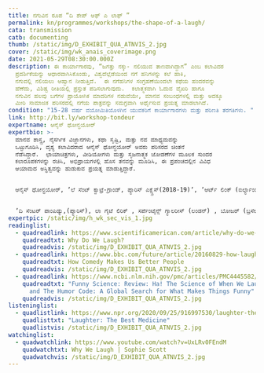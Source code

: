 ```yaml
---
title: ನಗುವಿನ ರೂಪ “ದಿ ಶೇಪ್‌ ಆಫ್‌ ಎ ಲಾಫ್‌ ”
permalink: kn/programmes/workshops/the-shape-of-a-laugh/
cata: transmission
catb: documenting
thumb: /static/img/D_EXHIBIT_QUA_ATNVIS_2.jpg
cover: /static/img/wk_anais_coverimage.png
date: 2021-05-29T08:30:00.000Z
description: ಈ ಕಾರ್ಯಾಗಾರವು, “ಜಗತ್ತು ನಕ್ಕು- ನಲಿಯುವ ತಾಣವಾಗಿದ್ದಾಗ” ಎಂಬ ಕಲಾವಿದರ
  ಪ್ರದರ್ಶಿಕೆಯನ್ನು ಆಧಾರವಾಗಿಸಿಕೊಂಡು, ವಿಶ್ವದೆಲ್ಲೆಡೆಯಿಂದ ನಗೆ ಹನಿಗಳನ್ನು ಕಲೆ ಹಾಕಿ,
  ನಗುವಲ್ಲಿ ನಲಿಯಲು ಆಹ್ವಾನ ನೀಡುತ್ತಿದೆ.  ಈ ನಗೆಹನಿಗಳ ಸಂಗ್ರಹಣೆಯಿಂದಲೇ ಕಥೆಯ ಹಂದರವನ್ನು
  ಹೆಣೆದು, ವಿಶಿಷ್ಟ ರೀತಿಯಲ್ಲಿ ಪ್ರಸ್ತುತ ಪಡಿಸಲಾಗುವುದು.  ಕಲಾತ್ಮಕವಾಗಿ ಓದುವ ವೈಖರಿ ಹಾಗೂ
  ನಗುವಿನ ಹಲವು ಬಗೆಗಳ ಪ್ರಾಯೋಗಿಕ ಮಾದರಿಗಳ ನಡುವೆಯೇ, ಮಾನವ ಸಂಬಂಧಗಳಲ್ಲಿ ಮತ್ತು ಅದಕ್ಕೂ
  ಮೀರಿ ಸಾಮಾಜಿಕ ಪರಿಸರದಲ್ಲಿ ನಗೆಯ ಪಾತ್ರವನ್ನು ಸಮಗ್ರವಾಗಿ ಅರ್ಥೈಸುವ ಪ್ರಯತ್ನ ಮಾಡಲಾಗಿದೆ.
condition: "15-28 ವರ್ಷ ವಯೋಮಿತಿಯೊಳಗಿನ ಯುವಕರಿಗೆ ಕಾರ್ಯಾಗಾರಗಳು ಮತ್ತು ಪರಿಣತಿ ತರಗತಿಗಳು. "
link: http://bit.ly/workshop-tondeur
expertname: ಆನೈಸ್‌ ಥೋನ್ಧಯೋರ್
expertbio: >-
  ಮಾನವ ಶಾಸ್ತ್ರ, ನೈಸರ್ಗಿಕ ವಿಜ್ಞಾನಗಳು, ಕಥಾ ಸೃಷ್ಟಿ, ಮತ್ತು ನವ ಮಾಧ್ಯಮವನ್ನು
  ಒಟ್ಟುಗೂಡಿಸಿ, ದೃಶ್ಯ ಕಲಾವಿದರಾದ ಆನೈಸ್‌ ಥೋನ್ಧಯೋರ್ ಅವರು ಪರಿಸರದ ಚಿಂತನೆ
  ನೆಡೆಸಿದ್ದಾರೆ.  ಛಾಯಾಚಿತ್ರಗಳು, ವೀಡಿಯೋಗಳು ಮತ್ತು ಸೃಜನಾತ್ಮಕ ಜೋಡಣೆಗಳ ಮೂಲಕ ಸುಂದರ
  ಕಲಾರೂಪಕಗಳನ್ನು ರಚಿಸಿ, ಅಭಿಪ್ರಾಯಗಳಲ್ಲಿ ಹೊಸ ತನವನ್ನು ಮೂಡಿಸಿ, ಈ ಪ್ರಪಂಚದಲ್ಲಿನ ವಿವಿಧ
  ಆಯಾಮದ ಅಸ್ಥಿತ್ವವನ್ನು ಹುಡುಕುವ ಪ್ರಯತ್ನ ಮಾಡುತ್ತಿದ್ದಾರೆ.  


  ಆನೈಸ್‌ ಥೋನ್ಧಯೋರ್, ʼಲೆ ಸೆಂಟ್‌ ಕ್ವಾಟ್ರೆ-ಗ್ರಾಂಡ್‌, ಪ್ಯಾರಿಸ್ ಎಕ್ಸ್ಪ್ರೆಸ್‌(2018-19)ʼ, ʼಆರ್ಟ್‌ ಲಿಂಕ್‌ (ಐರ್ಲ್ಯಾಂಡ್, 2019)ʼ‌, ʼದಿ ಮ್ಯೂಸಿಯಂ ಆಫ್‌ ಆರ್ಟ್ಸ್‌ ಎಟ್‌ ಮೀಟಿಯರ್ಸ್‌ (ಪ್ಯಾರಿಸ್‌, 2018-17)ʼ ಮತ್ತು ʼದಿ ನ್ಯಾಶನಲ್‌ ಸೆಂಟರ್‌ ಫಾರ್‌ ಸ್ಪೇಸ್‌ ಸ್ಟಡೀಸ್‌ʼ (ಸಿ.ಎನ.ಈ.ಎಸ್‌, ಪ್ಯಾರಿಸ್‌, 2016) ಮುಂತಾದ ಹಲವು ಕಲಾ ಕೇಂದ್ರಗಳಲ್ಲಿ ಮತ್ತು ವೈಜ್ಞಾನಿಕ ಪ್ರಯೋಗಾಲಯಗಳಲ್ಲಿ, ನಿವಾಸೀ ಕಲಾವಿದರಾಗಿ ಕಾರ್ಯಾನುಭವ ಪಡೆದಿದ್ದಾರೆ. 


  ʼದಿ ಸೆಂಟರ್‌ ಪಾಂಪಿಡ್ಯು,(ಪ್ಯಾರಿಸ್)‌, ಲಾ ಗೈಟೆ ಲಿರಿಕ್‌ , ಸರ್ಪೆಂಟೈನ್ಸ್‌ ಗ್ಯಾಲರೀಸ್‌ (ಲಂಡನ್)‌ , ಬೋಜರ್‌ (ಬ್ರಸೆಲ್ಸ್)‌ , ಬೈನ್ನಲೆ ಡೀ ವೆನೇಜಿಯಾ (ಲಿಯಾಕ್ಸ್‌ ಇಂಫಿನಿಸ್)‌ ಮುಂತಾದ ಅಂತರ್ರಾಷ್ಟ್ರೀಯ ಸಂಸ್ಥೆಗಳಲ್ಲಿ, ಆನೈಸ್‌ ಥೋನ್ಧಯೋರ್ ಅವರು  ತಮ್ಮ ಕೃತಿಗಳನ್ನು  ಪ್ರದರ್ಶಿಸಿದ್ದಾರೆ.
expertpic: /static/img/h_wk_sec_vis_1.jpg
readinglist:
  - quadreadlink: https://www.scientificamerican.com/article/why-do-we-laugh/
    quadreadtxt: Why Do We Laugh?
    quadreadvis: /static/img/D_EXHIBIT_QUA_ATNVIS_2.jpg
  - quadreadlink: https://www.bbc.com/future/article/20160829-how-laughter-makes-us-better-people
    quadreadtxt: How Comedy Makes Us Better People
    quadreadvis: /static/img/D_EXHIBIT_QUA_ATNVIS_2.jpg
  - quadreadlink: https://www.ncbi.nlm.nih.gov/pmc/articles/PMC4445582/
    quadreadtxt: "Funny Science: Review: Ha! The Science of When We Laugh and Why
      and The Humor Code: A Global Search for What Makes Things Funny"
    quadreadvis: /static/img/D_EXHIBIT_QUA_ATNVIS_2.jpg
listeninglist:
  - quadlistlink: https://www.npr.org/2020/09/25/916997530/laughter-the-best-medicine
    quadlisttxt: "Laughter: The Best Medicine"
    quadlistvis: /static/img/D_EXHIBIT_QUA_ATNVIS_2.jpg
watchinglist:
  - quadwatchlink: https://www.youtube.com/watch?v=UxLRv0FEndM
    quadwatchtxt: Why We Laugh | Sophie Scott
    quadwatchvis: /static/img/D_EXHIBIT_QUA_ATNVIS_2.jpg
---
```

